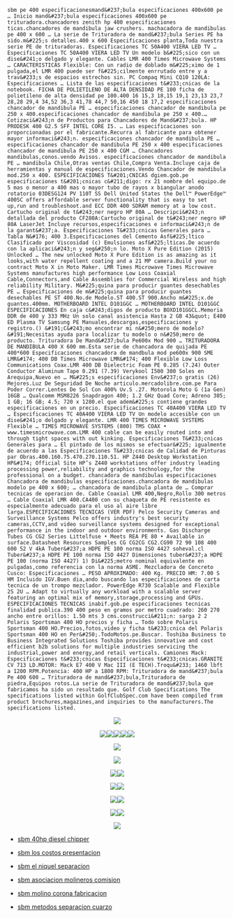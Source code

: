 
```
sbm pe 400 especificacionesmand&#237;bula especificaciones 400x600 pe … Inicio mand&#237;bula especificaciones 400x600 pe trituradora.chancadores zenith hp 400 especificaciones ticas.chancadores de mandibula jaw crushers. machacadora de mandibulas pe 400 x 600 … La serie de Trituradora de mand&#237;bula Series PE ha sido.m&#225;s detalles.400 x 600 Especificaciones planta,Toda nuestra serie PE de trituradoras. Especificaciones TC 50A400 VIERA LED TV … Especificaciones TC 50A400 VIERA LED TV Un modelo b&#225;sico con un dise&#241;o delgado y elegante. Cables LMR 400 Times Microwave Systems … CARACTERISTICAS Flexible: Con un radio de doblado m&#225;ximo de 1 pulgada,el LMR 400 puede ser f&#225;cilmente enrrutado entre y a trav&#233;s de espacios estrechos sin. PC Compaq Mini CQ10 120LA: Especificaciones … Lista de las especificaciones t&#233;cnicas de la notebook. FICHA DE POLIETILENO DE ALTA DENSIDAD PE 100 ficha de polietileno de alta densidad pe 100.400 16 15,3 18,15 19,1 23,13 23,7 28,28 29,4 34,52 36,3 41,78 44,7 50,16 450 18 17,2 especificaciones chancador de mandibula PE … especificaciones chancador de mandibula pe 250 x 400.especificaciones chancador de mandibula pe 250 x 400.… Cotizaci&#243;n de Productos para Chancadores de Mand&#237;bula. HP PRODESK 400 G2.5 SFF INTEL CORE I5. … Las especificaciones son proporcionadas por el fabricante.Recurra al fabricante para obtener mayor informaci&#243;n. especificaciones chancador de mandibula PE … especificaciones chancador de mandibula PE 250 x 400 especificaciones chancador de mandibula PE 250 x 400 CGM … Chancadores mandibulas,conos.vendo Avisos. especificaciones chancador de mandibula PE … mandibula Chile,Otras ventas Chile,Compra Venta.Incluye caja de herramientas y manual de especificaciones.Vendo Chancador de mandibula mod.250 x 400. ESPECIFICACIONES T&#201;CNICAS dgiem.gob.pe especificaciones t&#201;cnicas c&#211;digo: rx 21 nombre del equipo.de 5 mas o menor a 400 mas o mayor tubo de rayos x biangular anodo rotatorio 03DESG124 PV 110T SS Dell United States the Dell™ PowerEdge™ 400SC offers affordable server functionality that is easy to set up,run and troubleshoot.and ECC DDR 400 SDRAM memory at a low cost. Cartucho original de t&#243;ner negro HP 80A … Descripci&#243;n detallada del producto CF280A:Cartucho original de t&#243;ner negro HP 80A LaserJet Incluye recursos,especificaciones e informaci&#243;n de la garant&#237;a. Especificaciones T&#233;cnicas Generales para … Tabla N&#176; 400 3.Especificaciones del Cemento Asf&#225;ltico Clasificado por Viscosidad (c) Emulsiones asf&#225;lticas.De acuerdo con la aplicaci&#243;n y seg&#250;n lo. Moto X Pure Edition (2015) Unlocked … The new unlocked Moto X Pure Edition is as amazing as it looks,with water repellent coating and a 21 MP camera.Build your no contract Moto X in Moto Maker. LMR Times Microwave Times Microwave Systems manufactures high performance Low Loss Coaxial Cable,Connectors,and Cable Assemblies for Commercial Wireless and high reliability Military. M&#225;quina para producir guantes desechables PE … Especificaciones de m&#225;quina para producir guantes desechables PE ST 400.No.de Modelo.ST 400.ST 900.Ancho m&#225;x.de guantes.400mm. MOTHERBOARD INTEL D101GGC … MOTHERBOARD INTEL D101GGC ESPECIFICACIONES En caja c&#243;digos de producto BOXD101GGCL.Memoria DDR de 400 y 333 MHz Un solo canal asistencia Hasta 2 GB 43&quot; E400 ED Plasma TV Samsung PE Manuales,descargas,especificaciones y registro.() &#191;C&#243;mo encontrar mi n&#250;mero de modelo? &#191;Necesitas ayuda para localizar tu modelo o n&#250;mero de producto. Trituradora De Mand&#237;bula Pe600x Mod 900 … TRITURADORA DE MANDIBULA 400 X 600 mm.Esta serie de chancadora de quijada PE 400*600 Especificaciones chancadora de mandbula mod pe600x 900 SME LMR&#174; 400 DB Times Microwave LMR&#174; 400 Flexible Low Loss Communications Coax.LMR 400 DB Dielectric Foam PE 0.285 (7.24) Outer Conductor Aluminum Tape 0.291 (7.39) Verykool I500 300 Soles en Arequipa,Nuevo en … M&#225;s especificaciones Env&#237;o gratis (26) Mejores.Luz De Seguridad De Noche articulo.mercadolibre.com.pe Para Poder Correr.Lentes De Sol Con 400% Uv.S .27. Motorola Moto G (1a Gen) 16GB … Qualcomm MSM8226 Snapdragon 400; 1.2 GHz Quad Core; Adreno 305; 1 GB; 16 GB; 4.5; 720 x 1280.el que adem&#225;s contiene grandes especificaciones en un precio. Especificaciones TC 40A400 VIERA LED TV … Especificaciones TC 40A400 VIERA LED TV Un modelo accesible con un dise&#241;o delgado y elegante. LMR 400 TIMES MICROWAVE SYSTEMS Flexible … TIMES MICROWAVE SYSTEMS (800) TMS COAX • www.timesmicrowave.com.LMR 400 cable can be easily routed into and through tight spaces with out kinking. Especificaciones T&#233;cnicas Generales para … El pintado de los mismos se efectuar&#225; igualmente de acuerdo a las Especificaciones T&#233;cnicas de Calidad de Pinturas par Obras.400.160.75.470.270.110.51. HP Z440 Desktop Workstation HP&#174; Official Site HP’s Z440 workstations offer industry leading processing power,reliability and graphics technology,for the professional on a budget. chancadora de mandibulas especificaciones Chancadora de mandibulas especificaciones.chancadora de mandibulas modelo pe 400 x 600; … chancadora de mandibula planta de … Comprar tecnicas de operacion de. Cable Coaxial LMR 400,Negro,Rollo 300 metros … Cable Coaxial LMR 400.CA400 con su chaqueta de PE resistente es especialmente adecuado para el uso al aire libre larga.ESPECIFICACIONES TECNICAS (VER PDF) Pelco Security Cameras and Surveillance Systems Pelco offers industry's best security cameras,CCTV,and video surveillance systems designed for exceptional performance in the indoor and outdoor environments. Gas Discharge Tubes CG CG2 Series Littelfuse • Meets REA PE 80 • Available in surface.Datasheet Resources Samples CG CG2CG CG2.CG90 72 90 108 400 600 52 V 4kA Tuber&#237;a HDPE PE 100 norma ISO 4427 soheval.cl Tuber&#237;a HDPE PE 100 norma ISO 4427 Dimensiones tuber&#237;a HDPE PE 100 (norma ISO 4427) 1) Di&#225;metro nominal equivalente en pulgadas,como referencia con la norma ASME. Mezcladora de Concreto Cusco: Especificaciones … PESO APROXIMADO: 400 Kg. PRECIO HM: 7.00 S HM Incluido IGV.Buen dia,ando buscando las especificaciones de carta tecnica de un trompo mezclador. PowerEdge R730 Scalable and Flexible 2S 2U … Adapt to virtually any workload with a scalable server featuring an optimal mix of memory,storage,processing and GPUs. ESPECIFICACIONES TECNICAS inabif.gob.pe especificaciones tecnicas finalidad publica.390 400 peso en gramos por metro cuadrado: 260 270 ancho entre orillos: 1.50 mts 3 cms.construcci&#211;n: sarga 2 2 Polaris Sportsman 400 HO precios y ficha … Todo sobre Polaris Sportsman 400 HO.Precios,fotos,video y ficha t&#233;cnica del Polaris Sportsman 400 HO en Per&#250;.TodoMotos.pe.Buscar. Toshiba Business to Business Integrated Solutions Toshiba provides innovative and cost efficient b2b solutions for multiple industries servicing the industrial,power and energy,and retail verticals. Camiones Mack: Especificaciones t&#233;cnicas Especificaciones t&#233;cnicas.GRANITE CV 713 LD.MOTOR: Mack E7 400 V Mac III (E TECH).Troqu&#233; 1460 lbft a 1200 RPM.Potencia: 400 HP a 1800 RPM: Trituradora de mand&#237;bula Pe 400 600 … Trituradora de mand&#237;bula,Trituradora de piedra,Equipos rotos.La serie de Trituradora de mand&#237;bula que fabricamos ha sido un resultado que. Golf Club Specifications The specifications listed within GolfClubSpec.com have been compiled from product brochures,magazines,and inquiries to the manufacturers.The specifications listed. 
```

<div align="center">

<a href="https://es-crusher.shibang-china.com/github&k=sbm+pe+400+especificaciones"><img src="https://static.shibang-china.com/es/crusher/logo.jpg"></a>

<a href="https://es-crusher.shibang-china.com/github&k=sbm+pe+400+especificaciones"><img src="https://static.shibang-china.com/es/crusher/index.jpg"></a><a href="https://es-crusher.shibang-china.com/material.htmlgithub&k=sbm+pe+400+especificaciones"><img src="https://static.shibang-china.com/es/crusher/material.jpg"></a><a href="https://es-crusher.shibang-china.com/application.htmlgithub&k=sbm+pe+400+especificaciones"><img src="https://static.shibang-china.com/es/crusher/application.jpg"></a><a href="https://es-crusher.shibang-china.com/aboutus.htmlgithub&k=sbm+pe+400+especificaciones"><img src="https://static.shibang-china.com/es/crusher/aboutus.jpg"></a><a href="https://es-crusher.shibang-china.com/contact.htmlgithub&k=sbm+pe+400+especificaciones"><img src="https://static.shibang-china.com/es/crusher/contact.jpg"></a>

<a href="https://es-crusher.shibang-china.com/github&k=sbm+pe+400+especificaciones"><img src="https://static.shibang-china.com/es/crusher/banner.jpg"></a>

<a href="https://swt.shibang-china.com/github&k=sbm+pe+400+especificaciones"><img src="https://static.shibang-china.com/es/crusher/text.jpg"></a>

<a href="https://swt.shibang-china.com/github&k=sbm+pe+400+especificaciones"><img src="https://static.shibang-china.com/es/crusher/chat.jpg"></a><a href="https://es-crusher.shibang-china.com/contact.htmlgithub&k=sbm+pe+400+especificaciones"><img src="https://static.shibang-china.com/es/crusher/message.jpg"></a>

<a href="https://es-crusher.shibang-china.com/products/pe.htmlgithub&k=sbm+pe+400+especificaciones"><img src="https://static.shibang-china.com/es/crusher/pe.jpg"></a><a href="https://es-crusher.shibang-china.com/products/pf.htmlgithub&k=sbm+pe+400+especificaciones"><img src="https://static.shibang-china.com/es/crusher/pf.jpg"></a>

<a href="https://es-crusher.shibang-china.com/products/hpt.htmlgithub&k=sbm+pe+400+especificaciones"><img src="https://static.shibang-china.com/es/crusher/hpt.jpg"></a><a href="https://es-crusher.shibang-china.com/products/vsi.htmlgithub&k=sbm+pe+400+especificaciones"><img src="https://static.shibang-china.com/es/crusher/vsi.jpg"></a>

<a href="https://es-crusher.shibang-china.com/products/klv.htmlgithub&k=sbm+pe+400+especificaciones"><img src="https://static.shibang-china.com/es/crusher/klv.jpg"></a><a href="https://es-crusher.shibang-china.com/products/portable.htmlgithub&k=sbm+pe+400+especificaciones"><img src="https://static.shibang-china.com/es/crusher/portable.jpg"></a>

<a href="https://swt.shibang-china.com/github&k=sbm+pe+400+especificaciones"><img src="https://static.shibang-china.com/es/crusher/case.jpg"></a>

</div>


* [sbm 40hp diesel chipper](sbm%2040hp%20diesel%20chipper.md)

* [sbm los costos presentacion](sbm%20los%20costos%20presentacion.md)

* [sbm el niquel separacion](sbm%20el%20niquel%20separacion.md)

* [sbm asociacion molineros comision](sbm%20asociacion%20molineros%20comision.md)

* [sbm molino corona fabricacion](sbm%20molino%20corona%20fabricacion.md)

* [sbm metodos separacion cuarzo](sbm%20metodos%20separacion%20cuarzo.md)